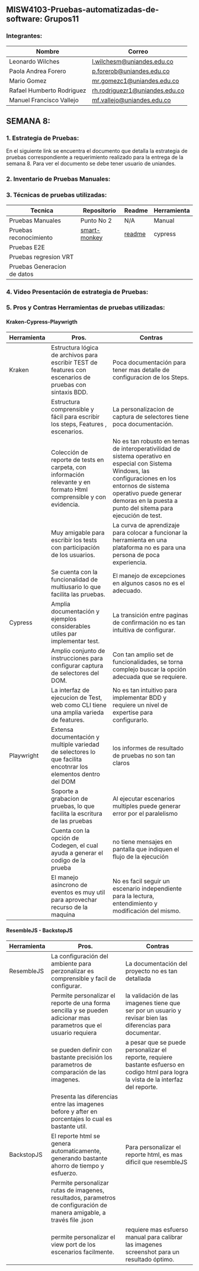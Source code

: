 ## MISW4103-Pruebas-automatizadas-de-software: Grupos11

### Integrantes:
| Nombre                        | Correo                                                            |
| ----------------------------- | ----------------------------------------------------------------- |
|Leonardo Wilches               |l.wilchesm@uniandes.edu.co                                         |
| Paola Andrea Forero           | p.forerob@uniandes.edu.co                                         |
| Mario Gomez                   | mr.gomezc1@uniandes.edu.co                                        |
|Rafael Humberto Rodriguez      |rh.rodriguezr1@uniandes.edu.co                                     |
|Manuel Francisco Vallejo       |mf.vallejo@uniandes.edu.co                                         |

## SEMANA 8:

### 1. Estrategia de Pruebas:
En el siguiente link se encuentra el documento que detalla la estrategia de pruebas correspondiente a requerimiento realizado para 
la entrega de la semana 8. Para ver el documento se debe tener usuario de uniandes.

### 2. Inventario de Pruebas Manuales:

### 3. Técnicas de pruebas utilizadas:

| Tecnica | Repositorio | Readme | Herramienta |
|---------|-------------|--------|-------------|
|Pruebas Manuales| Punto No 2| N/A| Manual |
|Pruebas reconocimiento |[smart-monkey](https://github.com/Paolaafb22/PruebasAutomatizadas_Grupos11/tree/main/monkey-cypress-master)| [readme](https://github.com/Paolaafb22/PruebasAutomatizadas_Grupos11/blob/main/monkey-cypress-master/README.md)| cypress |
| Pruebas E2E | | | |
| Pruebas regresion VRT | | | |
| Pruebas Generacion de datos | | | |



### 4. Video Presentación de estrategia de Pruebas:

### 5. Pros y Contras Herramientas de pruebas utilizadas:


#### Kraken-Cypress-Playwrigth

| Herramienta | Pros. | Contras |
|-|-|-|
| Kraken | Estructura lógica de archivos para escribir TEST de features con escenarios de pruebas con sintaxis BDD.| Poca documentación para tener mas detalle de configuracion de los Steps.|
|| Estructura comprensible y fácil  para escribir los steps, Features , escenarios.| La personalizacion de captura de selectores tiene poca documentación.|
|| Colección de reporte de tests en carpeta, con información relevante y en formato Html comprensible y con evidencia. |No es tan robusto en temas de interoperativilidad de sistema operativo en especial con Sistema Windows, las configuraciones en los entornos de sistema operativo puede generar demoras en la puesta a punto del sitema para ejecución de test.|
|| Muy amigable para escribir los tests con participación de los usuarios. | La curva de aprendizaje para colocar a funcionar la herramienta en una plataforma no es para una persona de poca experiencia.|
||Se cuenta con la funcionalidad de multiusario lo que facilita las pruebas.|El manejo de excepciones en algunos casos no es el adecuado.|
| Cypress | Amplia documentación y ejemplos considerables utiles par implementar test. | La transición entre paginas de confirmación no es tan intuitiva de configurar.|
|| Amplio conjunto de instrucciones para configurar captura de selectores del DOM. | Con tan amplio set de funcionalidades,  se torna  complejo buscar la opción adecuada que se requiere.|
| | La interfaz de ejecucion de Test, web como CLI tiene una amplia varieda de features.| No es tan intuitivo para implementar  BDD y requiere un nivel de expertise para configurarlo. | 
|Playwright| Extensa documentación y multiple variedad  de selectores lo que facilita encotnrar los elementos dentro del DOM | los informes de resultado de pruebas no son tan claros|
| | Soporte a grabacion de pruebas,  lo que facilita la escritura de las pruebas   |Al ejecutar escenarios multiples puede generar error por el paralelismo|
| |Cuenta con la opción de Codegen, el cual ayuda a generar el codigo de la prueba |no tiene mensajes en pantalla que indiquen el flujo de la ejecución|
| | El manejo asincrono de eventos es muy util para aprovechar recurso de la maquina|No es facil seguir un escenario independiente para la lectura, entendimiento y modificación del mismo.

#### ResembleJS - BackstopJS

| Herramienta | Pros. | Contras |
|-|-|-|
| ResembleJS | La configuración del ambiente para perzonalizar es comprensible y facil de configurar.  | La documentación del proyecto no es tan detallada |
|            | Permite personalizar el reporte de una forma sencilla y se pueden adicionar mas parametros que el usuario requiera| la validación de las imagenes tiene que ser por un usuario y revisar bien las diferencias para documentar. |
|            | se pueden definir con bastante precisión los parametros de comparación de las imagenes. | a pesar que se puede personalizar el reporte, requiere bastante esfuerso en codigo html para logra la vista de la interfaz del reporte.|
|            | Presenta las diferencias entre las imagenes before y after en porcentajes lo cual es bastante util. | |
| BackstopJS | El reporte html se genera automaticamente, generando bastante ahorro de tiempo y esfuerzo. | Para personalizar el reporte html, es mas dificil que resembleJS  |
|            | Permite personalizar rutas de imagenes, resultados, parametros de configuración de manera amigable, a través file .json  | 
|            | permite personalizar el view port de los escenarios facilmente. | requiere mas esfuerso manual para calibrar las imagenes screenshot para un resultado óptimo. |
